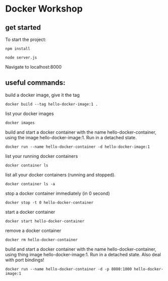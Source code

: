 # Docker Workshop

## get started

To start the project:

`npm install`

`node server.js`

Navigate to localhost:8000

## useful commands:

build a docker image, give it the tag

`docker build --tag hello-docker-image:1 .`

list your docker images

`docker images`

build and start a docker container with the name hello-docker-container, using the image hello-docker-image:1. Run in a detached state.

`docker run --name hello-docker-container -d hello-docker-image:1`

list your running docker containers

`docker container ls`

list all your docker containers (running and stopped).

`docker container ls -a`

stop a docker container immediately (in 0 second)

`docker stop -t 0 hello-docker-container`

start a docker container

`docker start hello-docker-container`

remove a docker container

`docker rm hello-docker-container`

build and start a docker container with the name hello-docker-container, using thing image hello-docker-image:1. Run in a detached state. Also deal with port bindings!

`docker run --name hello-docker-container -d -p 8080:1000 hello-docker-image:1`
